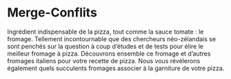 # Merge-Conflits
Ingrédient indispensable de la pizza, tout comme la sauce tomate : le fromage. Tellement incontournable que des chercheurs néo-zélandais se sont penchés sur la question à coup d’études et de tests pour élire le meilleur fromage à pizza. Découvrons ensemble ce fromage et d’autres fromages italiens pour votre recette de pizza. Nous vous révélerons également quels succulents fromages associer à la garniture de votre pizza. 
